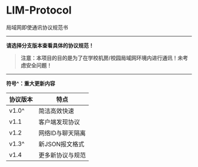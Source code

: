 # LIM-Protocol
局域网即使通讯协议规范书

---

**请选择分支版本查看具体的协议规范！**

> **注意：本项目的目的是为了在学校机房/校园局域网环境内进行通讯！未考虑安全问题！**

---

**符号^：重大更新内容**

| 协议版本 | 特点 |
| ------- | ----- |
| v1.0^ | 简洁高效快速 |
| v1.1 | 客户端发现协议 |
| v1.2 | 网络ID与聊天隔离 |
| v1.3^ | 新JSON报文格式 |
| v1.4 | 更多新协议与规范 |
